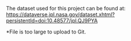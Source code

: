 The dataset used for this project can be found at: https://dataverse.jpl.nasa.gov/dataset.xhtml?persistentId=doi:10.48577/jpl.QJ9PYA

*File is too large to upload to Git.
